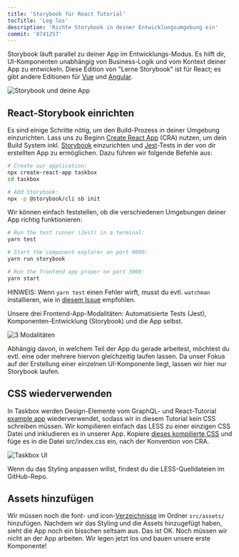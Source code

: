 ```yaml
---
title: 'Storybook für React Tutorial'
tocTitle: 'Leg los'
description: 'Richte Storybook in deiner Entwicklungsumgebung ein'
commit: '8741257'
---
```


Storybook läuft parallel zu deiner App im Entwicklungs-Modus. Es hilft dir, UI-Komponenten unabhängig von Business-Logik und vom Kontext deiner App zu entwickeln. Diese Edition von "Lerne Storybook" ist für React; es gibt andere Editionen für [Vue](/vue/de/get-started) und [Angular](/angular/de/get-started).

![Storybook und deine App](/intro-to-storybook/storybook-relationship.jpg)

## React-Storybook einrichten

Es sind einige Schritte nötig, um den Build-Prozess in deiner Umgebung einzurichten. Lass uns zu Beginn [Create React App](https://github.com/facebook/create-react-app) (CRA) nutzen, um dein Build System inkl. [Storybook](https://storybook.js.org/) einzurichten und [Jest](https://facebook.github.io/jest/)-Tests in der von dir erstellten App zu ermöglichen. Dazu führen wir folgende Befehle aus:

```bash
# Create our application:
npx create-react-app taskbox
cd taskbox

# Add Storybook:
npx -p @storybook/cli sb init
```

Wir können einfach feststellen, ob die verschiedenen Umgebungen deiner App richtig funktionieren:

```bash
# Run the test runner (Jest) in a terminal:
yarn test

# Start the component explorer on port 9009:
yarn run storybook

# Run the frontend app proper on port 3000:
yarn start
```

<div class="aside">
  HINWEIS: Wenn <code>yarn test</code> einen Fehler wirft, musst du evtl. <code>watchman</code> installieren, wie in <a href="https://github.com/facebook/create-react-app/issues/871#issuecomment-252297884">diesem Issue</a> empfohlen.
</div>

Unsere drei Frontend-App-Modalitäten: Automatisierte Tests (Jest), Komponenten-Entwicklung (Storybook) und die App selbst.

![3 Modalitäten](/intro-to-storybook/app-three-modalities.png)

Abhängig davon, in welchem Teil der App du gerade arbeitest, möchtest du evtl. eine oder mehrere hiervon gleichzeitig laufen lassen. Da unser Fokus auf der Erstellung einer einzelnen UI-Komponente liegt, lassen wir hier nur Storybook laufen.

## CSS wiederverwenden

In Taskbox werden Design-Elemente vom GraphQL- und React-Tutorial [example app](https://www.chromatic.com/blog/graphql-react-tutorial-part-1-6) wiederverwendet, sodass wir in diesem Tutorial kein CSS schreiben müssen. Wir kompilieren einfach das LESS zu einer einzigen CSS Datei und inkludieren es in unserer App. Kopiere [dieses kompilierte CSS](https://github.com/chromaui/learnstorybook-code/blob/master/src/index.css) und füge es in die Datei src/index.css ein, nach der Konvention von CRA.

![Taskbox UI](/intro-to-storybook/ss-browserchrome-taskbox-learnstorybook.png)

<div class="aside">
Wenn du das Styling anpassen willst, findest du die LESS-Quelldateien im GitHub-Repo.
</div>

## Assets hinzufügen

Wir müssen noch die font- und icon-[Verzeichnisse](https://github.com/chromaui/learnstorybook-code/tree/master/src/assets) im Ordner `src/assets/` hinzufügen. Nachdem wir das Styling und die Assets hinzugefügt haben, sieht die App noch ein bisschen seltsam aus. Das ist OK. Noch müssen wir nicht an der App arbeiten. Wir legen jetzt los und bauen unsere erste Komponente!
